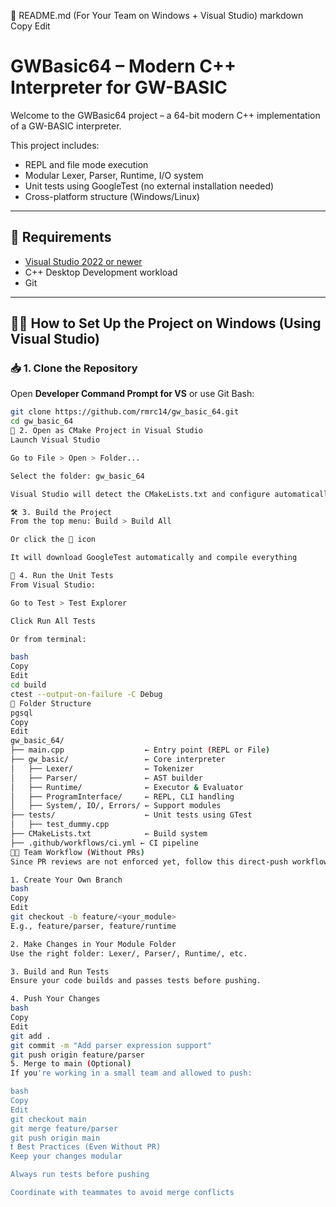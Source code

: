 📄 README.md (For Your Team on Windows + Visual Studio)
markdown
Copy
Edit
# GWBasic64 – Modern C++ Interpreter for GW-BASIC

Welcome to the GWBasic64 project – a 64-bit modern C++ implementation of a GW-BASIC interpreter.

This project includes:
- REPL and file mode execution
- Modular Lexer, Parser, Runtime, I/O system
- Unit tests using GoogleTest (no external installation needed)
- Cross-platform structure (Windows/Linux)

---

## 🧰 Requirements

- [Visual Studio 2022 or newer](https://visualstudio.microsoft.com/)
- C++ Desktop Development workload
- Git

---

## 🧑‍💻 How to Set Up the Project on Windows (Using Visual Studio)

### 📥 1. Clone the Repository

Open **Developer Command Prompt for VS** or use Git Bash:

```bash
git clone https://github.com/rmrc14/gw_basic_64.git
cd gw_basic_64
🧭 2. Open as CMake Project in Visual Studio
Launch Visual Studio

Go to File > Open > Folder...

Select the folder: gw_basic_64

Visual Studio will detect the CMakeLists.txt and configure automatically

🛠️ 3. Build the Project
From the top menu: Build > Build All

Or click the 🔨 icon

It will download GoogleTest automatically and compile everything

🧪 4. Run the Unit Tests
From Visual Studio:

Go to Test > Test Explorer

Click Run All Tests

Or from terminal:

bash
Copy
Edit
cd build
ctest --output-on-failure -C Debug
🧩 Folder Structure
pgsql
Copy
Edit
gw_basic_64/
├── main.cpp                  ← Entry point (REPL or File)
├── gw_basic/                 ← Core interpreter
│   ├── Lexer/                ← Tokenizer
│   ├── Parser/               ← AST builder
│   ├── Runtime/              ← Executor & Evaluator
│   ├── ProgramInterface/     ← REPL, CLI handling
│   ├── System/, IO/, Errors/ ← Support modules
├── tests/                    ← Unit tests using GTest
│   ├── test_dummy.cpp
├── CMakeLists.txt            ← Build system
├── .github/workflows/ci.yml ← CI pipeline
🧑‍💻 Team Workflow (Without PRs)
Since PR reviews are not enforced yet, follow this direct-push workflow:

1. Create Your Own Branch
bash
Copy
Edit
git checkout -b feature/<your_module>
E.g., feature/parser, feature/runtime

2. Make Changes in Your Module Folder
Use the right folder: Lexer/, Parser/, Runtime/, etc.

3. Build and Run Tests
Ensure your code builds and passes tests before pushing.

4. Push Your Changes
bash
Copy
Edit
git add .
git commit -m "Add parser expression support"
git push origin feature/parser
5. Merge to main (Optional)
If you're working in a small team and allowed to push:

bash
Copy
Edit
git checkout main
git merge feature/parser
git push origin main
❗ Best Practices (Even Without PR)
Keep your changes modular

Always run tests before pushing

Coordinate with teammates to avoid merge conflicts
